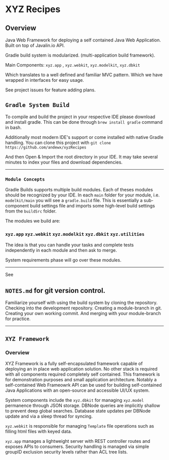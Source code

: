 # XYZ Recipes
## Overview
Java Web Framework for deploying a self contained Java Web Application. Built on top of Javalin.io API.

Gradle build system is modularized. (multi-application build framework). 

Main Components:
``xyz.app`` , ``xyz.webkit``, ``xyz.modelkit``, ``xyz.dbkit``

Which translates to a well defined and familiar MVC pattern. Which we have wrapped in interfaces for easy usage. 

See project issues for feature adding plans. 

## ``Gradle System Build``

To compile and build the project in your respective IDE please download and install gradle. This can be done through
```brew install gradle``` command in bash. 

Additionally most modern IDE's support or come installed with native Gradle handling. You can clone this project with
```git clone https://github.com/andewx/xyzRecipes```

And then Open & Import the root directory in your IDE. It may take several minutes to index your files and download dependencies. 

---
### ``Module Concepts``

Gradle Builds supports multiple build modules. Each of theses modules should be recognized by your IDE. In each ``main`` folder for your module, i.e. ``modelkit/main`` you will see a ``gradle.build`` file. This is essentially a sub-component build settings file and imports some high-level build settings from the ``buildSrc`` folder. 

The modules we build are: 

### ``xyz.app`` ``xyz.webkit`` ``xyz.modelkit`` ``xyz.dbkit`` ``xyz.utilities``

The idea is that you can handle your tasks and complete tests independently in each module and then ask to merge.

System requirements phase will go over these modules. 

---
See 

## ``NOTES.md`` for git version control. 

Familiarize yourself with using the build system by cloning the repository. Checking into the development repository. Creating a module-branch in git. Creating your own working commit. And merging with your module-branch for practice. 

---
## ``XYZ Framework``
### Overview
XYZ Framework is a fully self-encapsulated framework capable of deploying an in place web application solution. No other stack is required with all components required completely self contained. This framework is for demonstration purposes and small application architecture. Notably a self-contained Web Frameowrk API can
be used for building self-contained Java Applications with an open-source and accessible UI/UX system. 

System components include the ``xyz.dbkit`` for managing ``xyz.model`` permanence through JSON storage. DBNode queries are implicitly shallow to prevent deep global searches. Database state updates per DBNode update and via a sleep thread for syncing. 

``xyz.webkit`` is responsible for managing ``Template`` file operations such as filling html files with keyed data.

``xyz.app`` manages a lightweight server with REST controller routes and exposes APIs to consumers. Security handling is managed via simple groupID exclusion security levels rather than ACL tree lists. 





